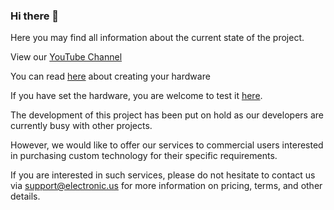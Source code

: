 ### Hi there 👋

Here you may find all information about the current state of the project. 

View our [YouTube Channel](https://www.youtube.com/channel/UCbyU3MME46U1w419xEdRvTQ/videos)

You can read [here](https://github.com/OBD2Network/OBD2Network/blob/main/create_hw/create_hw.md) about creating your hardware

If you have set the hardware, you are welcome to test it [here](https://github.com/OBD2Network/OBD2Network/blob/main/application/application.md).

The development of this project has been put on hold as our developers are currently busy with other projects.

However, we would like to offer our services to commercial users interested in purchasing custom technology for their specific requirements. 

If you are interested in such services, please do not hesitate to contact us via support@electronic.us for more information on pricing, terms, and other details.
				   
